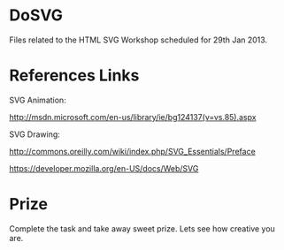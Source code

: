 DoSVG
=====

Files related to the HTML SVG Workshop  scheduled for 29th Jan 2013.

References Links
===============

SVG Animation: 

http://msdn.microsoft.com/en-us/library/ie/bg124137(v=vs.85).aspx

SVG Drawing:

http://commons.oreilly.com/wiki/index.php/SVG_Essentials/Preface

https://developer.mozilla.org/en-US/docs/Web/SVG

Prize
====

Complete the task and take away sweet prize. Lets see how creative you are.


